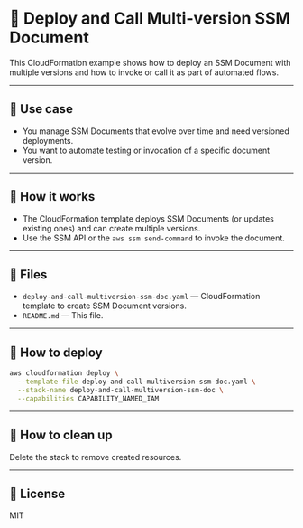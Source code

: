 # 📄 Deploy and Call Multi-version SSM Document

This CloudFormation example shows how to deploy an SSM Document with multiple versions and how to invoke or call it as part of automated flows.

---

## 🔧 Use case

- You manage SSM Documents that evolve over time and need versioned deployments.
- You want to automate testing or invocation of a specific document version.

---

## 🚀 How it works

- The CloudFormation template deploys SSM Documents (or updates existing ones) and can create multiple versions.
- Use the SSM API or the `aws ssm send-command` to invoke the document.

---

## 📁 Files

- `deploy-and-call-multiversion-ssm-doc.yaml` — CloudFormation template to create SSM Document versions.
- `README.md` — This file.

---

## 🧪 How to deploy

```bash
aws cloudformation deploy \
  --template-file deploy-and-call-multiversion-ssm-doc.yaml \
  --stack-name deploy-and-call-multiversion-ssm-doc \
  --capabilities CAPABILITY_NAMED_IAM
```

---

## 🧹 How to clean up

Delete the stack to remove created resources.

---

## 📜 License

MIT
